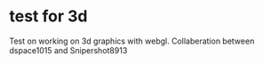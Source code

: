 # test for 3d
Test on working on 3d graphics with webgl.
Collaberation between dspace1015 and Snipershot8913